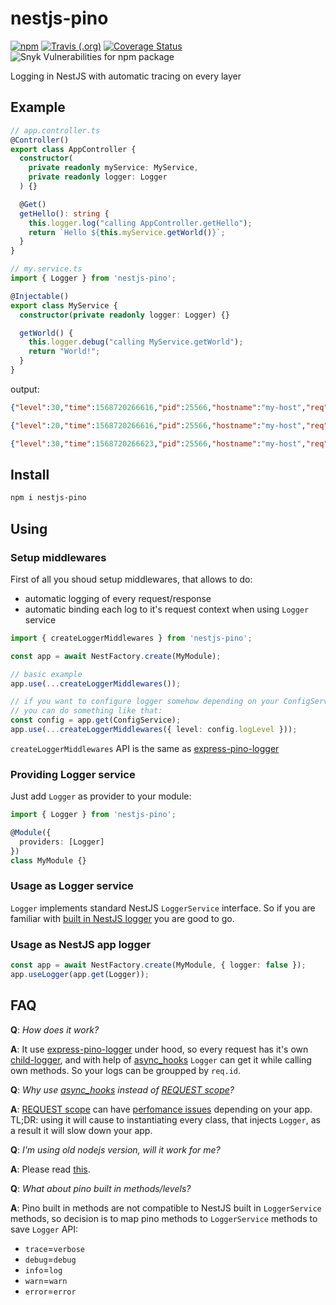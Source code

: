 # nestjs-pino

[![npm](https://img.shields.io/npm/v/nestjs-pino)](https://www.npmjs.com/package/nestjs-pino)
[![Travis (.org)](https://img.shields.io/travis/iamolegga/nestjs-pino)](https://travis-ci.org/iamolegga/nestjs-pino)
[![Coverage Status](https://coveralls.io/repos/github/iamolegga/nestjs-pino/badge.svg?branch=master)](https://coveralls.io/github/iamolegga/nestjs-pino?branch=master)
![Snyk Vulnerabilities for npm package](https://img.shields.io/snyk/vulnerabilities/npm/nestjs-pino)

Logging in NestJS with automatic tracing on every layer

## Example

```ts
// app.controller.ts
@Controller()
export class AppController {
  constructor(
    private readonly myService: MyService,
    private readonly logger: Logger
  ) {}

  @Get()
  getHello(): string {
    this.logger.log("calling AppController.getHello");
    return `Hello ${this.myService.getWorld()}`;
  }
}

// my.service.ts
import { Logger } from 'nestjs-pino';

@Injectable()
export class MyService {
  constructor(private readonly logger: Logger) {}

  getWorld() {
    this.logger.debug("calling MyService.getWorld");
    return "World!";
  }
}
```

output:

```json
{"level":30,"time":1568720266616,"pid":25566,"hostname":"my-host","req":{"id":1,"method":"GET","url":"/","headers":{...},"remoteAddress":"::1","remotePort":53753},"msg":"calling AppController.getHello","v":1}

{"level":20,"time":1568720266616,"pid":25566,"hostname":"my-host","req":{"id":1,"method":"GET","url":"/","headers":{...},"remoteAddress":"::1","remotePort":53753},"msg":"calling MyService.getWorld","v":1}

{"level":30,"time":1568720266623,"pid":25566,"hostname":"my-host","req":{"id":1,"method":"GET","url":"/","headers":{...},"remoteAddress":"::1","remotePort":53753},"res":{"statusCode":200,"headers":{...}},"responseTime":9,"msg":"request completed","v":1}
```

## Install

```sh
npm i nestjs-pino
```

## Using

### Setup middlewares

First of all you shoud setup middlewares, that allows to do:

- automatic logging of every request/response
- automatic binding each log to it's request context when using `Logger` service

```ts
import { createLoggerMiddlewares } from 'nestjs-pino';

const app = await NestFactory.create(MyModule);

// basic example
app.use(...createLoggerMiddlewares());

// if you want to configure logger somehow depending on your ConfigService
// you can do something like that:
const config = app.get(ConfigService);
app.use(...createLoggerMiddlewares({ level: config.logLevel }));
```

`createLoggerMiddlewares` API is the same as [express-pino-logger](https://github.com/pinojs/express-pino-logger#api)

### Providing Logger service

Just add `Logger` as provider to your module:

```ts
import { Logger } from 'nestjs-pino';

@Module({
  providers: [Logger]
})
class MyModule {}
```

### Usage as Logger service

`Logger` implements standard NestJS `LoggerService` interface. So if you are familiar with [built in NestJS logger](https://docs.nestjs.com/techniques/logger) you are good to go.

### Usage as NestJS app logger

```ts
const app = await NestFactory.create(MyModule, { logger: false });
app.useLogger(app.get(Logger));
```

## FAQ

__Q__: _How does it work?_

__A__: It use [express-pino-logger](https://github.com/pinojs/express-pino-logger) under hood, so every request has it's own [child-logger](https://github.com/pinojs/pino/blob/master/docs/child-loggers.md), and with help of [async_hooks](https://nodejs.org/api/async_hooks.html) `Logger` can get it while calling own methods. So your logs can be groupped by `req.id`.

__Q__: _Why use [async_hooks](https://nodejs.org/api/async_hooks.html) instead of [REQUEST scope](https://docs.nestjs.com/fundamentals/injection-scopes#per-request-injection)?_

__A__: [REQUEST scope](https://docs.nestjs.com/fundamentals/injection-scopes#per-request-injection) can have [perfomance issues](https://docs.nestjs.com/fundamentals/injection-scopes#performance) depending on your app. TL;DR: using it will cause to instantiating every class, that injects `Logger`, as a result it will slow down your app.

__Q__: _I'm using old nodejs version, will it work for me?_

__A__: Please read [this](https://github.com/jeff-lewis/cls-hooked#continuation-local-storage--hooked-).

__Q__: _What about pino built in methods/levels?_

__A__: Pino built in methods are not compatible to NestJS built in `LoggerService` methods, so decision is to map pino methods to `LoggerService` methods to save `Logger` API:
  - `trace`=`verbose`
  - `debug`=`debug`
  - `info`=`log`
  - `warn`=`warn`
  - `error`=`error`

